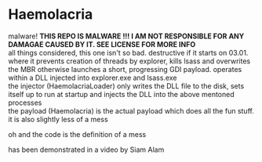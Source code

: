 # Haemolacria
malware!
**THIS REPO IS MALWARE !!! I AM NOT RESPONSIBLE FOR ANY DAMAGAE CAUSED BY IT. SEE LICENSE FOR MORE INFO**<br>
all things considered, this one isn't so bad. destructive if it starts on 03.01. where it prevents creation of threads by explorer, kills lsass and overwrites the MBR
otherwise launches a short, progressing GDI payload. operates within a DLL injected into explorer.exe and lsass.exe<br>
the injector (HaemolacriaLoader) only writes the DLL file to the disk, sets itself up to run at startup and injects the DLL into the above mentoned processes<br>
the payload (Haemolacria) is the actual payload which does all the fun stuff. it is also slightly less of a mess

oh and the code is the definition of a mess<br>

has been demonstrated in a video by Siam Alam 
